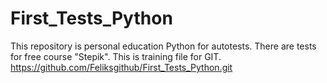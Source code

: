 # First_Tests_Python
This repository is personal education Python for autotests.
There are tests for free course "Stepik".
This is training file for GIT.
https://github.com/Feliksgithub/First_Tests_Python.git
